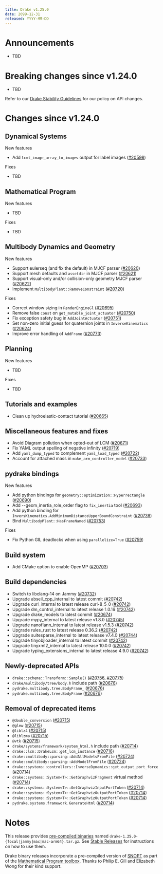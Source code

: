 ```yaml
---
title: Drake v1.25.0
date: 2099-12-31
released: YYYY-MM-DD
---
```


# Announcements

* TBD

# Breaking changes since v1.24.0

* TBD

Refer to our [Drake Stability Guidelines](/stable.html) for our policy
on API changes.

# Changes since v1.24.0

## Dynamical Systems

<!-- <relnotes for systems go here> -->


New features

* Add `lcmt_image_array_to_images` output for label images ([#20598][_#20598])

Fixes

* TBD

## Mathematical Program

<!-- <relnotes for solvers go here> -->


New features

* TBD

Fixes

* TBD

## Multibody Dynamics and Geometry

<!-- <relnotes for geometry,multibody go here> -->


New features

* Support eulerseq (and fix the default) in MJCF parser ([#20620][_#20620])
* Support mesh defaults and `assetdir` in MJCF parser ([#20621][_#20621])
* Support visual-only and/or collision-only geometry MJCF parser ([#20622][_#20622])
* Implement `MultibodyPlant::RemoveConstraint` ([#20720][_#20720])

Fixes

* Correct window sizing in `RenderEngineGl` ([#20695][_#20695])
* Remove false `const` on `get_mutable_joint_actuator` ([#20750][_#20750])
* Fix exception safety bug in `AddJointActuator` ([#20751][_#20751])
* Set non-zero initial guess for quaternion joints in `InverseKinematics` ([#20624][_#20624])
* Improve error handling of `AddFrame` ([#20773][_#20773])

## Planning

<!-- <relnotes for planning go here> -->


New features

* TBD

Fixes

* TBD

## Tutorials and examples

<!-- <relnotes for examples,tutorials go here> -->

* Clean up hydroelastic-contact tutorial ([#20665][_#20665])

## Miscellaneous features and fixes

<!-- <relnotes for common,math,lcm,lcmtypes,manipulation,perception,visualization go here> -->

* Avoid Diagram pollution when opted-out of LCM ([#20671][_#20671])
* Fix YAML output spelling of negative infinity ([#20719][_#20719])
* Add `yaml_dump_typed` to complement `yaml_load_typed` ([#20722][_#20722])
* Account for attached mass in `make_arm_controller_model` ([#20733][_#20733])

## pydrake bindings

<!-- <relnotes for bindings go here> -->


New features

* Add python bindings for `geometry::optimization::Hyperrectangle` ([#20690][_#20690])
* Add --geom_inertia_role_order flag to `fix_inertia` tool ([#20693][_#20693])
* Add python binding for `InversKinematics.AddMinimumDistanceUpperBoundConstraint` ([#20736][_#20736])
* Bind `MultibodyPlant::HasFrameNamed` ([#20753][_#20753])

Fixes

* Fix Python GIL deadlocks when using `parallelize=True` ([#20759][_#20759])

## Build system

<!-- <relnotes for cmake,doc,setup,third_party,tools go here> -->

* Add CMake option to enable OpenMP ([#20703][_#20703])

## Build dependencies

<!-- <relnotes for workspace go here> -->

* Switch to libclang-14 on Jammy ([#20732][_#20732])
* Upgrade abseil_cpp_internal to latest commit ([#20742][_#20742])
* Upgrade curl_internal to latest release curl-8_5_0 ([#20742][_#20742])
* Upgrade dm_control_internal to latest release 1.0.16 ([#20742][_#20742])
* Upgrade drake_models to latest commit ([#20674][_#20674])
* Upgrade mypy_internal to latest release v1.8.0 ([#20745][_#20745])
* Upgrade nanoflann_internal to latest release v1.5.3 ([#20742][_#20742])
* Upgrade rules_rust to latest release 0.36.2 ([#20742][_#20742])
* Upgrade suitesparse_internal to latest release v7.4.0 ([#20744][_#20744])
* Upgrade tinyobjloader_internal to latest commit ([#20742][_#20742])
* Upgrade tinyxml2_internal to latest release 10.0.0 ([#20742][_#20742])
* Upgrade typing_extensions_internal to latest release 4.9.0 ([#20742][_#20742])

## Newly-deprecated APIs

*  `drake::schema::Transform::Sample()` ([#20756][_#20756], [#20775][_#20775])
* `drake/multibody/tree/body.h` include path ([#20676][_#20676])
* `pydrake.multibody.tree.BodyFrame_` ([#20676][_#20676])
* `pydrake.multibody.tree.BodyFrame` ([#20676][_#20676])

## Removal of deprecated items

* `@double_conversion` ([#20715][_#20715])
* `@glew` ([#20715][_#20715])
* `@liblz4` ([#20715][_#20715])
* `@liblzma` ([#20715][_#20715])
* `@vtk` ([#20715][_#20715])
* `drake/systems/framework/system_html.h` include path ([#20714][_#20714])
* `drake::lcm::DrakeLcm::get_lcm_instance` ([#20716][_#20716])
* `drake::multibody::parsing::AddAllModelsFromFile` ([#20724][_#20724])
* `drake::multibody::parsing::AddModelFromFile` ([#20724][_#20724])
* `drake::systems::controllers::InverseDynamics::get_output_port_force` ([#20714][_#20714])
* `drake::systems::System<T>::GetGraphvizFragment` virtual method ([#20714][_#20714])
* `drake::systems::System<T>::GetGraphvizInputPortToken` ([#20714][_#20714])
* `drake::systems::System<T>::GetGraphvizOutputPortToken` ([#20714][_#20714])
* `drake::systems::System<T>::GetGraphvizOutputPortToken` ([#20714][_#20714])
* `pydrake.systems.framework.GenerateHtml` ([#20714][_#20714])

# Notes


This release provides [pre-compiled binaries](https://github.com/RobotLocomotion/drake/releases/tag/v1.25.0) named
``drake-1.25.0-{focal|jammy|mac|mac-arm64}.tar.gz``. See [Stable Releases](/from_binary.html#stable-releases) for instructions on how to use them.

Drake binary releases incorporate a pre-compiled version of [SNOPT](https://ccom.ucsd.edu/~optimizers/solvers/snopt/) as part of the
[Mathematical Program toolbox](https://drake.mit.edu/doxygen_cxx/group__solvers.html). Thanks to
Philip E. Gill and Elizabeth Wong for their kind support.

<!-- <begin issue links> -->
[_#20598]: https://github.com/RobotLocomotion/drake/pull/20598
[_#20620]: https://github.com/RobotLocomotion/drake/pull/20620
[_#20621]: https://github.com/RobotLocomotion/drake/pull/20621
[_#20622]: https://github.com/RobotLocomotion/drake/pull/20622
[_#20624]: https://github.com/RobotLocomotion/drake/pull/20624
[_#20665]: https://github.com/RobotLocomotion/drake/pull/20665
[_#20671]: https://github.com/RobotLocomotion/drake/pull/20671
[_#20674]: https://github.com/RobotLocomotion/drake/pull/20674
[_#20676]: https://github.com/RobotLocomotion/drake/pull/20676
[_#20690]: https://github.com/RobotLocomotion/drake/pull/20690
[_#20693]: https://github.com/RobotLocomotion/drake/pull/20693
[_#20695]: https://github.com/RobotLocomotion/drake/pull/20695
[_#20703]: https://github.com/RobotLocomotion/drake/pull/20703
[_#20714]: https://github.com/RobotLocomotion/drake/pull/20714
[_#20715]: https://github.com/RobotLocomotion/drake/pull/20715
[_#20716]: https://github.com/RobotLocomotion/drake/pull/20716
[_#20719]: https://github.com/RobotLocomotion/drake/pull/20719
[_#20720]: https://github.com/RobotLocomotion/drake/pull/20720
[_#20722]: https://github.com/RobotLocomotion/drake/pull/20722
[_#20724]: https://github.com/RobotLocomotion/drake/pull/20724
[_#20732]: https://github.com/RobotLocomotion/drake/pull/20732
[_#20733]: https://github.com/RobotLocomotion/drake/pull/20733
[_#20736]: https://github.com/RobotLocomotion/drake/pull/20736
[_#20742]: https://github.com/RobotLocomotion/drake/pull/20742
[_#20744]: https://github.com/RobotLocomotion/drake/pull/20744
[_#20745]: https://github.com/RobotLocomotion/drake/pull/20745
[_#20750]: https://github.com/RobotLocomotion/drake/pull/20750
[_#20751]: https://github.com/RobotLocomotion/drake/pull/20751
[_#20753]: https://github.com/RobotLocomotion/drake/pull/20753
[_#20756]: https://github.com/RobotLocomotion/drake/pull/20756
[_#20759]: https://github.com/RobotLocomotion/drake/pull/20759
[_#20773]: https://github.com/RobotLocomotion/drake/pull/20773
[_#20775]: https://github.com/RobotLocomotion/drake/pull/20775
<!-- <end issue links> -->

<!--
  Current oldest_commit 9ba8f5d8d4ee6919ec41542d47509549cfa8d919 (exclusive).
  Current newest_commit 849d537302191f0be98875da359580d341836869 (inclusive).
-->
